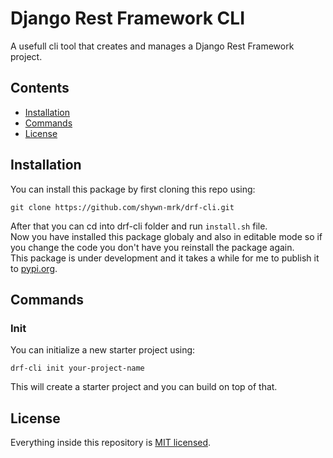# Django Rest Framework CLI

A usefull cli tool that creates and manages a Django Rest Framework project.

## Contents

-   [Installation](#Installation)
-   [Commands](#commands)
-   [License](#license)

## Installation

You can install this package by first cloning this repo using:
```
git clone https://github.com/shywn-mrk/drf-cli.git
```
After that you can cd into drf-cli folder and run `install.sh` file. <br>
Now you have installed this package globaly and also in editable mode so if you change the code you don't have you reinstall the package again. <br>
This package is under development and it takes a while for me to publish it to [pypi.org](https://pypi.org/).

## Commands

### Init

You can initialize a new starter project using:
```
drf-cli init your-project-name
```
This will create a starter project and you can build on top of that.

## License

Everything inside this repository is [MIT licensed](https://github.com/shywn-mrk/drf-cli/blob/main/LICENSE).
